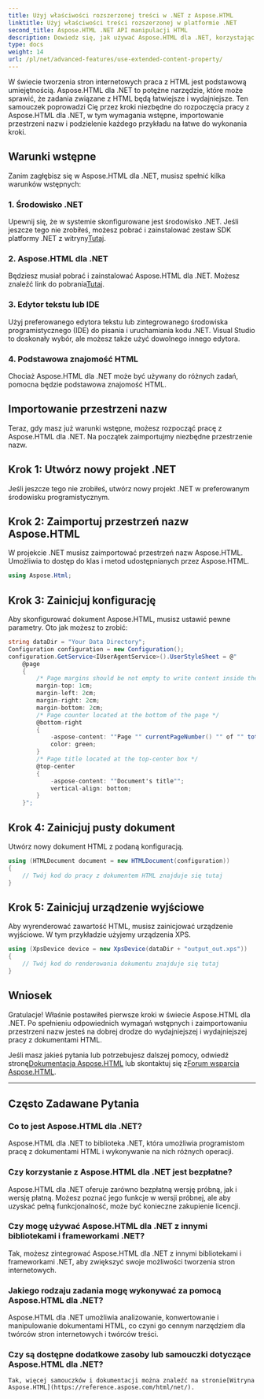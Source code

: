 ```yaml
---
title: Użyj właściwości rozszerzonej treści w .NET z Aspose.HTML
linktitle: Użyj właściwości treści rozszerzonej w platformie .NET
second_title: Aspose.HTML .NET API manipulacji HTML
description: Dowiedz się, jak używać Aspose.HTML dla .NET, korzystając z tego przewodnika krok po kroku. Popraw swoje umiejętności HTML i usprawnij swoje projekty tworzenia stron internetowych.
type: docs
weight: 14
url: /pl/net/advanced-features/use-extended-content-property/
---
```


W świecie tworzenia stron internetowych praca z HTML jest podstawową umiejętnością. Aspose.HTML dla .NET to potężne narzędzie, które może sprawić, że zadania związane z HTML będą łatwiejsze i wydajniejsze. Ten samouczek poprowadzi Cię przez kroki niezbędne do rozpoczęcia pracy z Aspose.HTML dla .NET, w tym wymagania wstępne, importowanie przestrzeni nazw i podzielenie każdego przykładu na łatwe do wykonania kroki.

## Warunki wstępne

Zanim zagłębisz się w Aspose.HTML dla .NET, musisz spełnić kilka warunków wstępnych:

### 1. Środowisko .NET

 Upewnij się, że w systemie skonfigurowane jest środowisko .NET. Jeśli jeszcze tego nie zrobiłeś, możesz pobrać i zainstalować zestaw SDK platformy .NET z witryny[Tutaj](https://releases.aspose.com/html/net/).

### 2. Aspose.HTML dla .NET

 Będziesz musiał pobrać i zainstalować Aspose.HTML dla .NET. Możesz znaleźć link do pobrania[Tutaj](https://releases.aspose.com/html/net/).

### 3. Edytor tekstu lub IDE

Użyj preferowanego edytora tekstu lub zintegrowanego środowiska programistycznego (IDE) do pisania i uruchamiania kodu .NET. Visual Studio to doskonały wybór, ale możesz także użyć dowolnego innego edytora.

### 4. Podstawowa znajomość HTML

Chociaż Aspose.HTML dla .NET może być używany do różnych zadań, pomocna będzie podstawowa znajomość HTML.

## Importowanie przestrzeni nazw

Teraz, gdy masz już warunki wstępne, możesz rozpocząć pracę z Aspose.HTML dla .NET. Na początek zaimportujmy niezbędne przestrzenie nazw.

## Krok 1: Utwórz nowy projekt .NET

Jeśli jeszcze tego nie zrobiłeś, utwórz nowy projekt .NET w preferowanym środowisku programistycznym.

## Krok 2: Zaimportuj przestrzeń nazw Aspose.HTML

W projekcie .NET musisz zaimportować przestrzeń nazw Aspose.HTML. Umożliwia to dostęp do klas i metod udostępnianych przez Aspose.HTML.

```csharp
using Aspose.Html;
```

## Krok 3: Zainicjuj konfigurację

Aby skonfigurować dokument Aspose.HTML, musisz ustawić pewne parametry. Oto jak możesz to zrobić:

```csharp
string dataDir = "Your Data Directory";
Configuration configuration = new Configuration();
configuration.GetService<IUserAgentService>().UserStyleSheet = @"
    @page 
    {
        /* Page margins should be not empty to write content inside the margin-boxes */
        margin-top: 1cm;
        margin-left: 2cm;
        margin-right: 2cm;
        margin-bottom: 2cm;
        /* Page counter located at the bottom of the page */
        @bottom-right
        {
            -aspose-content: ""Page "" currentPageNumber() "" of "" totalPagesNumber();
            color: green;
        }
        /* Page title located at the top-center box */
        @top-center
        {
            -aspose-content: ""Document's title"";
            vertical-align: bottom;
        }    
    }";
```

## Krok 4: Zainicjuj pusty dokument

Utwórz nowy dokument HTML z podaną konfiguracją.

```csharp
using (HTMLDocument document = new HTMLDocument(configuration))
{
    // Twój kod do pracy z dokumentem HTML znajduje się tutaj
}
```

## Krok 5: Zainicjuj urządzenie wyjściowe

Aby wyrenderować zawartość HTML, musisz zainicjować urządzenie wyjściowe. W tym przykładzie użyjemy urządzenia XPS.

```csharp
using (XpsDevice device = new XpsDevice(dataDir + "output_out.xps"))
{
    // Twój kod do renderowania dokumentu znajduje się tutaj
}
```

## Wniosek

Gratulacje! Właśnie postawiłeś pierwsze kroki w świecie Aspose.HTML dla .NET. Po spełnieniu odpowiednich wymagań wstępnych i zaimportowaniu przestrzeni nazw jesteś na dobrej drodze do wydajniejszej i wydajniejszej pracy z dokumentami HTML.

 Jeśli masz jakieś pytania lub potrzebujesz dalszej pomocy, odwiedź stronę[Dokumentacja Aspose.HTML](https://reference.aspose.com/html/net/) lub skontaktuj się z[Forum wsparcia Aspose.HTML](https://forum.aspose.com/).

---

## Często Zadawane Pytania

### Co to jest Aspose.HTML dla .NET?
   Aspose.HTML dla .NET to biblioteka .NET, która umożliwia programistom pracę z dokumentami HTML i wykonywanie na nich różnych operacji.

### Czy korzystanie z Aspose.HTML dla .NET jest bezpłatne?
   Aspose.HTML dla .NET oferuje zarówno bezpłatną wersję próbną, jak i wersję płatną. Możesz poznać jego funkcje w wersji próbnej, ale aby uzyskać pełną funkcjonalność, może być konieczne zakupienie licencji.

### Czy mogę używać Aspose.HTML dla .NET z innymi bibliotekami i frameworkami .NET?
   Tak, możesz zintegrować Aspose.HTML dla .NET z innymi bibliotekami i frameworkami .NET, aby zwiększyć swoje możliwości tworzenia stron internetowych.

### Jakiego rodzaju zadania mogę wykonywać za pomocą Aspose.HTML dla .NET?
   Aspose.HTML dla .NET umożliwia analizowanie, konwertowanie i manipulowanie dokumentami HTML, co czyni go cennym narzędziem dla twórców stron internetowych i twórców treści.

### Czy są dostępne dodatkowe zasoby lub samouczki dotyczące Aspose.HTML dla .NET?
    Tak, więcej samouczków i dokumentacji można znaleźć na stronie[Witryna Aspose.HTML](https://reference.aspose.com/html/net/).

